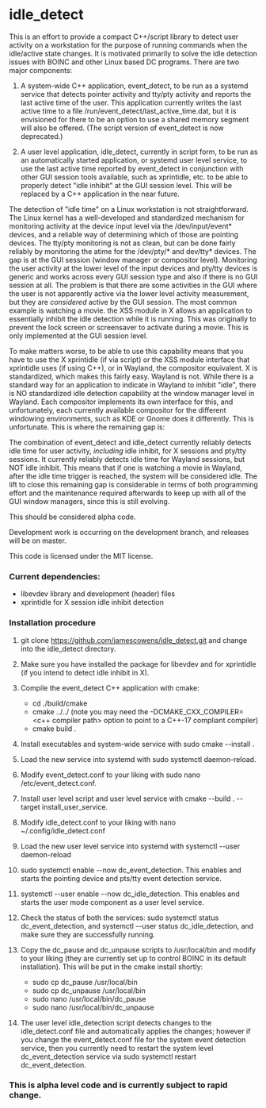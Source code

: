 # idle_detect

This is an effort to provide a compact C++/script library to detect user activity on a workstation for the purpose of running commands when the idle/active state changes. It is motivated primarily to solve the idle detection issues with BOINC and other Linux based DC programs. There are two major components:

1. A system-wide C++ application, event_detect, to be run as a systemd service that detects pointer activity and tty/pty activity and reports the last active time of the user. This application currently writes the last active time to a file /run/event_detect/last_active_time.dat, but it is envisioned for there to be an option to use a shared memory segment will also be offered. (The script version of event_detect is now deprecated.)

2. A user level application, idle_detect, currently in script form, to be run as an automatically started application, or systemd user level service, to use the last active time reported by event_detect in conjunction with other GUI session tools available, such as xprintidle, etc. to be able to properly detect "idle inhibit" at the GUI session level. This will be replaced by a C++ application in the near future.

The detection of "idle time" on a Linux workstation is not straightforward. The Linux kernel has a well-developed and standardized mechanism for monitoring activity at the device input level via the /dev/input/event* devices, and a reliable way of determining which of those are pointing devices. The tty/pty monitoring is not as clean, but can be done fairly reliably by monitoring the atime for the /dev/pty/\* and dev/tty* devices. The gap is at the GUI session (window manager or compositor level). Monitoring the user activity at the lower level of the input devices and pty/tty devices is generic and works across every GUI session type and also if there is no GUI session at all. The problem is that there are some activities in the GUI where the user is not apparently active via the lower level activity measurement, but they are *considered* active by the GUI session. The most common example is watching a movie. the XSS module in X allows an application to essentially inhibit the idle detection while it is running. This was originally to prevent the lock screen or screensaver to activate during a movie. This is only implemented at the GUI session level.

To make matters worse, to be able to use this capability means that you have to use the X xprintidle (if via script) or the XSS module interface that xprintidle uses (if using C++), or in Wayland, the compositor equivalent. X is standardized, which makes this fairly easy. Wayland is not. While there is a standard way for an application to indicate in Wayland to inhibit "idle", there is NO standardized idle detection capability at the window manager level in Wayland. Each compositor implements its own interface for this, and unfortunately, each currently available compositor for the different windowing environments, such as KDE or Gnome does it differently. This is unfortunate. This is where the remaining gap is:

The combination of event_detect and idle_detect currently reliably detects idle time for user activity, *including* idle inhibit, for X sessions and pty/tty sessions. It currently reliably detects idle time for Wayland sessions, but NOT idle inhibit. This means that if one is watching a movie in Wayland, after the idle time trigger is reached, the system will be considered idle. The lift to close this remaining gap is considerable in terms of both programming effort and the maintenance required afterwards to keep up with all of the GUI window managers, since this is still evolving.

This should be considered alpha code.

Development work is occurring on the development branch, and releases will be on master.

This code is licensed under the MIT license.

### Current dependencies:
 - libevdev library and development (header) files
 - xprintidle for X session idle inhibit detection

### Installation procedure

1. git clone https://github.com/jamescowens/idle_detect.git and change into the idle_detect directory.

2. Make sure you have installed the package for libevdev and for xprintidle (if you intend to detect idle inhibit in X).

3. Compile the event_detect C++ application with cmake:
    - cd ./build/cmake
    - cmake ../../ (note you may need the -DCMAKE_CXX_COMPILER=\<c++ compiler path\> option to point to a C++-17 compliant compiler)
    - cmake build .

4. Install executables and system-wide service with sudo cmake --install .

5. Load the new service into systemd with sudo systemctl daemon-reload.

6. Modify event_detect.conf to your liking with sudo nano /etc/event_detect.conf.

7. Install user level script and user level service with cmake --build . --target install_user_service.

8. Modify idle_detect.conf to your liking with nano ~/.config/idle_detect.conf

9. Load the new user level service into systemd with systemctl --user daemon-reload

10. sudo systemctl enable --now dc_event_detection. This enables and starts the pointing device and pts/tty event detection service.

11. systemctl --user enable --now dc_idle_detection. This enables and starts the user mode component as a user level service.

12. Check the status of both the services: sudo systemctl status dc_event_detection, and systemctl --user status dc_idle_detection, and make sure they are successfully running.

13. Copy the dc_pause and dc_unpause scripts to /usr/local/bin and modify to your liking (they are currently set up to control BOINC in its default installation). This will be put in the cmake install shortly:
    - sudo cp dc_pause /usr/local/bin
    - sudo cp dc_unpause /usr/local/bin
    - sudo nano /usr/local/bin/dc_pause
    - sudo nano /usr/local/bin/dc_unpause

14. The user level idle_detection script detects changes to the idle_detect.conf file and automatically applies the changes; however if you change the event_detect.conf file for the system event detection service, then you currently need to restart the system level dc_event_detection service via sudo systemctl restart dc_event_detection.

### This is alpha level code and is currently subject to rapid change.
